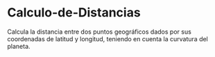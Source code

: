 # Calculo-de-Distancias
Calcula la distancia entre dos puntos geográficos dados por sus coordenadas de latitud y longitud, teniendo en cuenta la curvatura del planeta.
